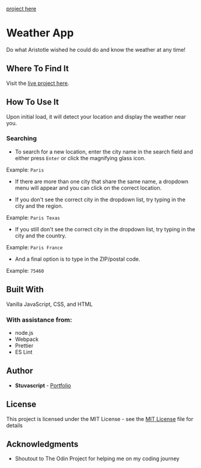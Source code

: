 [project here](https://stuvascript.github.io/weather-app/)

# Weather App

Do what Aristotle wished he could do and know the weather at any time!

## Where To Find It

Visit the [live project here](https://stuvascript.github.io/weather-app/).

## How To Use It

Upon initial load, it will detect your location and display the weather near you.

### Searching

- To search for a new location, enter the city name in the search field and either press `Enter` or click the magnifying glass icon.

Example: `Paris`

- If there are more than one city that share the same name, a dropdown menu will appear and you can click on the correct location.

- If you don't see the correct city in the dropdown list, try typing in the city and the region.

Example: `Paris Texas`

- If you still don't see the correct city in the dropdown list, try typing in the city and the country.

Example: `Paris France`

- And a final option is to type in the ZIP/postal code.

Example: `75460`

## Built With

Vanilla JavaScript, CSS, and HTML

### With assistance from:

- node.js
- Webpack
- Prettier
- ES Lint

## Author

- **Stuvascript** - [Portfolio](https://stuvascript.github.io/portfolio/)

## License

This project is licensed under the MIT License - see the [MIT License](https://choosealicense.com/licenses/mit/) file for details

## Acknowledgments

- Shoutout to The Odin Project for helping me on my coding journey
